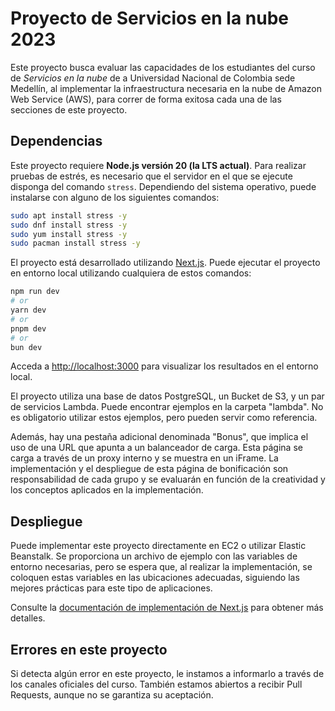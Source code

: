 # Proyecto de Servicios en la nube 2023

Este proyecto busca evaluar las capacidades de los estudiantes del curso de _Servicios en la nube_
de a Universidad Nacional de Colombia sede Medellín, al implementar la infraestructura necesaria
en la nube de Amazon Web Service (AWS), para correr de forma exitosa cada una de las secciones
de este proyecto.

## Dependencias

Este proyecto requiere **Node.js versión 20 (la LTS actual)**. Para realizar pruebas de estrés, es necesario que el servidor en el que se ejecute disponga del comando `stress`. Dependiendo del sistema operativo, puede instalarse con alguno de los siguientes comandos:

```bash
sudo apt install stress -y
sudo dnf install stress -y
sudo yum install stress -y
sudo pacman install stress -y
```

El proyecto está desarrollado utilizando [Next.js](https://nextjs.org/).
Puede ejecutar el proyecto en entorno local utilizando cualquiera de estos comandos:

```bash
npm run dev
# or
yarn dev
# or
pnpm dev
# or
bun dev
```

Acceda a [http://localhost:3000](http://localhost:3000) para visualizar los resultados en el entorno local.

El proyecto utiliza una base de datos PostgreSQL, un Bucket de S3, y un par de servicios Lambda. Puede encontrar ejemplos en la carpeta "lambda". No es obligatorio utilizar estos ejemplos, pero pueden servir como referencia.

Además, hay una pestaña adicional denominada "Bonus", que implica el uso de una URL que apunta a un balanceador de carga. Esta página se carga a través de un proxy interno y se muestra en un iFrame. La implementación y el despliegue de esta página de bonificación son responsabilidad de cada grupo y se evaluarán en función de la creatividad y los conceptos aplicados en la implementación.

## Despliegue

Puede implementar este proyecto directamente en EC2 o utilizar Elastic Beanstalk. Se proporciona un archivo de ejemplo con las variables de entorno necesarias, pero se espera que, al realizar la implementación, se coloquen estas variables en las ubicaciones adecuadas, siguiendo las mejores prácticas para este tipo de aplicaciones.

Consulte la [documentación de implementación de Next.js](https://nextjs.org/docs/deployment) para obtener más detalles.

## Errores en este proyecto
Si detecta algún error en este proyecto, le instamos a informarlo a través de los canales oficiales del curso. También estamos abiertos a recibir Pull Requests, aunque no se garantiza su aceptación.



